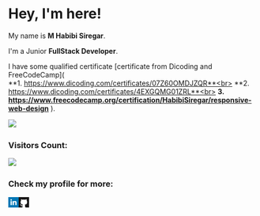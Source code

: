 # Hey, I'm here! 

My name is **M Habibi Siregar**.<br>

I'm a Junior **FullStack Developer**.<br>

I have some qualified certificate  [certificate from Dicoding and FreeCodeCamp](<br>
**1. https://www.dicoding.com/certificates/07Z60OMDJZQR**<br>
**2. https://www.dicoding.com/certificates/4EXGQMG01ZRL**<br>
**3. https://www.freecodecamp.org/certification/HabibiSiregar/responsive-web-design**
).<br>

<div align="left">
  <picture>
  <source
    srcset="https://github-readme-stats.vercel.app/api/top-langs/?username=Kyra-Code79&layout=pie&langs_count=8&theme=tokyonight"
    media="(prefers-color-scheme: dark), (prefers-color-scheme: no-preference)"
  />
    <img src="https://github-readme-stats.vercel.app/api?username=Kyra-Code79&show_icons=true" />
</picture>
</div>
<div>
  <h3>Visitors Count:</h3>
  <img src="https://github-readme-streak-stats.herokuapp.com/?user=Kyra-Code79&theme=radical%22%20alt=%22GitHub%20Streak%22"/>
<!--   <img src="https://visitor-badge.laobi.icu/badge?page_id=Kyra-Code79.visitor-badge.issue.1"> -->
<!--   <img src="https://visitor-badge.laobi.icu/badge?page_id=Kyra-Code79" alt="Visitors"> -->
</div>

<div>
  <h3>Check my profile for more:</h3>
  <a href="https://www.linkedin.com/in/habibisiregar79/">
    <img align="left" alt="Habibi Siregar Linkdin" width="21px" src="https://raw.githubusercontent.com/edent/SuperTinyIcons/099dc12b59179d07d534069bc8551718f786d91a/images/svg/linkedin.svg" />
  </a>
  <a href="https://github.com/Kyra-Code79">
    <img align="left" alt="Habibi Siregar Github" width="21px" src="https://raw.githubusercontent.com/edent/SuperTinyIcons/099dc12b59179d07d534069bc8551718f786d91a/images/svg/github.svg" />
  </a>
</div> 
